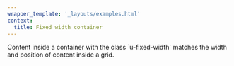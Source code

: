```yaml
---
wrapper_template: '_layouts/examples.html'
context:
  title: Fixed width container
---
```


<div class="u-fixed-width">
  Content inside a container with the class `u-fixed-width` matches the width and position of content inside a grid.
</div>
